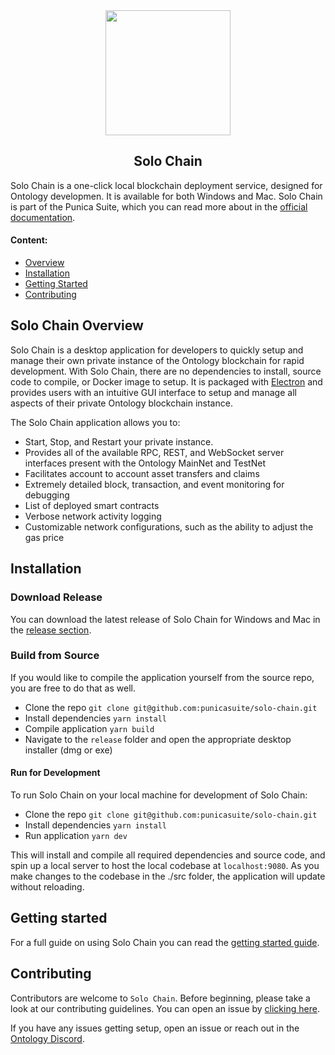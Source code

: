 
<div align="center">
  <img src="https://raw.githubusercontent.com/punicasuite/solo-chain/master/image/icon.png" height="200" width="200">
  <h2 class="doc-title">Solo Chain</h2>
</div>

Solo Chain is a one-click local blockchain deployment service, designed for Ontology developmen. It is available for both Windows and Mac. Solo Chain is part of the Punica Suite, which you can read more about in the [official documentation](http://dev-docs.ont.io/#/docs-en/Punica/punica).

#### Content:
- [Overview](#solo-chain-overview)
- [Installation](#installation)
- [Getting Started](#getting-started)
- [Contributing](#contributing)

## Solo Chain Overview
Solo Chain is a desktop application for developers to quickly setup and manage their own private instance of the Ontology blockchain for rapid development. With Solo Chain, there are no dependencies to install, source code to compile, or Docker image to setup. It is packaged with [Electron](http://electronjs.org) and provides users with an intuitive GUI interface to setup and manage all aspects of their private Ontology blockchain instance.

The Solo Chain application allows you to:
- Start, Stop, and Restart your private instance.
- Provides all of the available RPC, REST, and WebSocket server interfaces present with the Ontology MainNet and TestNet
- Facilitates account to account asset transfers and claims
- Extremely detailed block, transaction, and event monitoring for debugging
- List of deployed smart contracts
- Verbose network activity logging
- Customizable network configurations, such as the ability to adjust the gas price

## Installation

### Download Release
You can download the latest release of Solo Chain for Windows and Mac in the [release section](https://github.com/punicasuite/solo-chain/releases).

### Build from Source
If you would like to compile the application yourself from the source repo, you are free to do that as well.
- Clone the repo `git clone git@github.com:punicasuite/solo-chain.git`
- Install dependencies `yarn install`
- Compile application `yarn build`
- Navigate to the `release` folder and open the appropriate desktop installer (dmg or exe)

#### Run for Development
To run Solo Chain on your local machine for development of Solo Chain:
- Clone the repo `git clone git@github.com:punicasuite/solo-chain.git`
- Install dependencies `yarn install`
- Run application `yarn dev`

This will install and compile all required dependencies and source code, and spin up a local server to host the local codebase at `localhost:9080`. As you make changes to the codebase in the ./src folder, the application will update without reloading.

## Getting started
For a full guide on using Solo Chain you can read the [getting started guide](./getting-started.md).

## Contributing
Contributors are welcome to `Solo Chain`. Before beginning, please take a look at our contributing guidelines. You can open an issue by [clicking here](https://github.com/punicasuite/solo-chain/issues/new).

If you have any issues getting setup, open an issue or reach out in the [Ontology Discord](https://discordapp.com/invite/4TQujHj).
